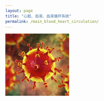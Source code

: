 ```yaml
---
layout: page
title: "心脏、血液、血液循环系统"
permalink: /main_blood_heart_circulation/
---
```


  <img src="/image/head.jpg" alt="drawing" width="200">
